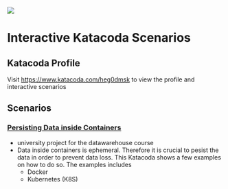[![](http://shields.katacoda.com/katacoda/heg0dmsk/count.svg?style=for-the-badge)](https://www.katacoda.com/heg0dmsk)

# Interactive Katacoda Scenarios

## Katacoda Profile

Visit https://www.katacoda.com/heg0dmsk to view the profile and interactive scenarios

## Scenarios

### [Persisting Data inside Containers](https://www.katacoda.com/heg0dmsk/scenarios/data-persistence-in-containers)

- university project for the datawarehouse course
- Data inside containers is ephemeral. Therefore it is crucial to pesist the data in order to prevent data loss. This Katacoda shows a few examples on how to do so. The examples includes
  - Docker
  - Kubernetes (K8S)
